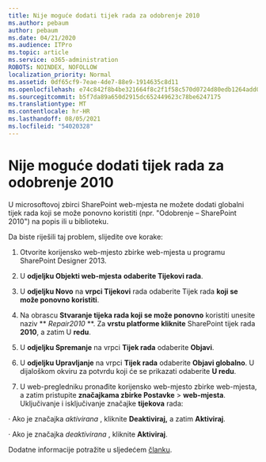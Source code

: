 ```yaml
---
title: Nije moguće dodati tijek rada za odobrenje 2010
ms.author: pebaum
author: pebaum
ms.date: 04/21/2020
ms.audience: ITPro
ms.topic: article
ms.service: o365-administration
ROBOTS: NOINDEX, NOFOLLOW
localization_priority: Normal
ms.assetid: 0df65cf9-7eae-4de7-88e9-1914635c8d11
ms.openlocfilehash: e74c842f8b4be321664f8c2f1f58c570d0724d80edb1264add0647bf313bc82f
ms.sourcegitcommit: b5f7da89a650d2915dc652449623c78be6247175
ms.translationtype: MT
ms.contentlocale: hr-HR
ms.lasthandoff: 08/05/2021
ms.locfileid: "54020328"
---
```

# <a name="unable-to-add-2010-approval-workflow"></a>Nije moguće dodati tijek rada za odobrenje 2010

U microsoftovoj zbirci SharePoint web-mjesta ne možete dodati globalni tijek rada koji se može ponovno koristiti (npr. "Odobrenje – SharePoint 2010") na popis ili u biblioteku.
  
Da biste riješili taj problem, slijedite ove korake: 
  
1. Otvorite korijensko web-mjesto zbirke web-mjesta u programu SharePoint Designer 2013.
  
2. U **odjeljku Objekti web-mjesta** **odaberite Tijekovi rada**. 
  
3. U **odjeljku Novo** na **vrpci Tijekovi** rada odaberite Tijek rada **koji se može ponovno koristiti**. 
  
4. Na obrascu **Stvaranje tijeka rada koji se može ponovno** koristiti unesite naziv ** *Repair2010* **. Za **vrstu platforme kliknite** SharePoint tijek rada **2010**, a zatim U **redu**. 
  
1. U **odjeljku Spremanje** na vrpci **Tijek rada** odaberite **Objavi**. 
  
2. U **odjeljku Upravljanje** na vrpci **Tijek rada** odaberite **Objavi globalno**. U dijaloškom okviru za potvrdu koji će se prikazati odaberite **U redu**. 
  
3. U web-pregledniku pronađite korijensko web-mjesto zbirke web-mjesta, a zatim pristupite **značajkama zbirke Postavke** \> **web-mjesta**. Uključivanje i isključivanje značajke **tijekova** rada: 
  
· Ako je značajka  *aktivirana*  , kliknite **Deaktiviraj,** a zatim **Aktiviraj**. 
  
· Ako je značajka  *deaktivirana*  , kliknite **Aktiviraj**. 
  
Dodatne informacije potražite u sljedećem [članku](https://go.microsoft.com/fwlink/?linkid=2047770&amp;clcid=0x409).
  


